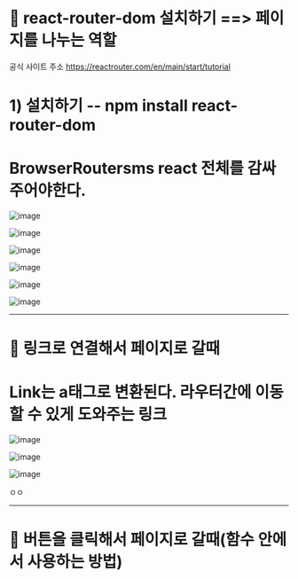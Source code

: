 # 🍊 react-router-dom 설치하기 ==> 페이지를 나누는 역할

공식 사이트 주소 https://reactrouter.com/en/main/start/tutorial

# 1) 설치하기 -- npm install react-router-dom

# BrowserRoutersms react 전체를 감싸주어야한다.
![image](https://github.com/hyunju960429/React/assets/145514544/4c127972-9424-476e-879c-a8eca839387c)


![image](https://github.com/hyunju960429/React/assets/145514544/288463fd-4a80-47bc-9814-ded10f3bd1aa)

![image](https://github.com/hyunju960429/React/assets/145514544/38479ed5-d990-489e-b911-dc749f5ef8c6)

![image](https://github.com/hyunju960429/React/assets/145514544/ba0082ef-f6a0-4506-aa30-05ef0524065b)


![image](https://github.com/hyunju960429/React/assets/145514544/44c456ee-2b2d-41c5-bed3-c9cb0e0c21c0)

![image](https://github.com/hyunju960429/React/assets/145514544/872d0980-934d-4fe6-a890-d2c95cfe9b73)


-----------------------

# 🥭 링크로 연결해서 페이지로 갈때

# Link는 a태그로 변환된다. 라우터간에 이동할 수 있게 도와주는 링크

![image](https://github.com/hyunju960429/React/assets/145514544/fe312faa-fb63-4fde-a332-1ce6736efbea)

![image](https://github.com/hyunju960429/React/assets/145514544/1d658101-60bd-4ecb-8dad-7a7e8fd6c6ed)

![image](https://github.com/hyunju960429/React/assets/145514544/4d2162f6-af30-4244-a883-de7b4ab1aec0)


ㅇㅇ

--------------------

# 🍇 버튼을 클릭해서 페이지로 갈때(함수 안에서 사용하는 방법)
